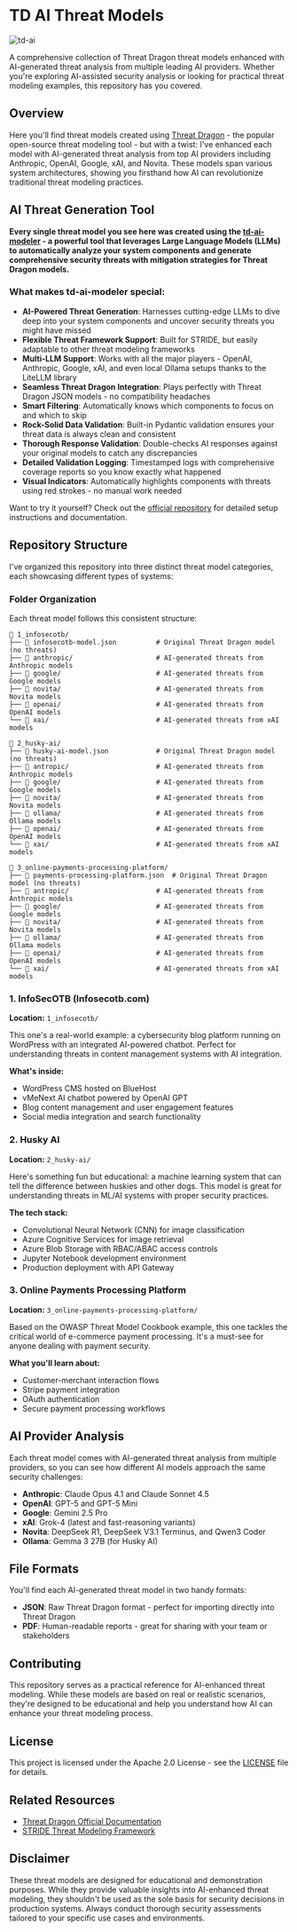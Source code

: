 # TD AI Threat Models

![td-ai](assets/td-ai-part1.png)

A comprehensive collection of Threat Dragon threat models enhanced with AI-generated threat analysis from multiple leading AI providers. Whether you're exploring AI-assisted security analysis or looking for practical threat modeling examples, this repository has you covered.

## Overview

Here you'll find threat models created using [Threat Dragon](https://owasp.org/www-project-threat-dragon/) - the popular open-source threat modeling tool - but with a twist: I've enhanced each model with AI-generated threat analysis from top AI providers including Anthropic, OpenAI, Google, xAI, and Novita. These models span various system architectures, showing you firsthand how AI can revolutionize traditional threat modeling practices.

## AI Threat Generation Tool

**Every single threat model you see here was created using the [td-ai-modeler](https://github.com/InfosecOTB/td-ai-modeler) - a powerful tool that leverages Large Language Models (LLMs) to automatically analyze your system components and generate comprehensive security threats with mitigation strategies for Threat Dragon models.**

### What makes td-ai-modeler special:

- **AI-Powered Threat Generation**: Harnesses cutting-edge LLMs to dive deep into your system components and uncover security threats you might have missed
- **Flexible Threat Framework Support**: Built for STRIDE, but easily adaptable to other threat modeling frameworks
- **Multi-LLM Support**: Works with all the major players - OpenAI, Anthropic, Google, xAI, and even local Ollama setups thanks to the LiteLLM library
- **Seamless Threat Dragon Integration**: Plays perfectly with Threat Dragon JSON models - no compatibility headaches
- **Smart Filtering**: Automatically knows which components to focus on and which to skip
- **Rock-Solid Data Validation**: Built-in Pydantic validation ensures your threat data is always clean and consistent
- **Thorough Response Validation**: Double-checks AI responses against your original models to catch any discrepancies
- **Detailed Validation Logging**: Timestamped logs with comprehensive coverage reports so you know exactly what happened
- **Visual Indicators**: Automatically highlights components with threats using red strokes - no manual work needed

Want to try it yourself? Check out the [official repository](https://github.com/InfosecOTB/td-ai-modeler) for detailed setup instructions and documentation.

## Repository Structure

I've organized this repository into three distinct threat model categories, each showcasing different types of systems:

### Folder Organization

Each threat model follows this consistent structure:

```
📁 1_infosecotb/
├── 📄 infosecotb-model.json          # Original Threat Dragon model (no threats)
├── 📁 anthropic/                     # AI-generated threats from Anthropic models
├── 📁 google/                        # AI-generated threats from Google models
├── 📁 novita/                        # AI-generated threats from Novita models
├── 📁 openai/                        # AI-generated threats from OpenAI models
└── 📁 xai/                           # AI-generated threats from xAI models

📁 2_husky-ai/
├── 📄 husky-ai-model.json            # Original Threat Dragon model (no threats)
├── 📁 antropic/                      # AI-generated threats from Anthropic models
├── 📁 google/                        # AI-generated threats from Google models
├── 📁 novita/                        # AI-generated threats from Novita models
├── 📁 ollama/                        # AI-generated threats from Ollama models
├── 📁 openai/                        # AI-generated threats from OpenAI models
└── 📁 xai/                           # AI-generated threats from xAI models

📁 3_online-payments-processing-platform/
├── 📄 payments-processing-platform.json  # Original Threat Dragon model (no threats)
├── 📁 antropic/                      # AI-generated threats from Anthropic models
├── 📁 google/                        # AI-generated threats from Google models
├── 📁 novita/                        # AI-generated threats from Novita models
├── 📁 ollama/                        # AI-generated threats from Ollama models
├── 📁 openai/                        # AI-generated threats from OpenAI models
└── 📁 xai/                           # AI-generated threats from xAI models
```

### 1. InfoSecOTB (Infosecotb.com)
**Location:** `1_infosecotb/`

This one's a real-world example: a cybersecurity blog platform running on WordPress with an integrated AI-powered chatbot. Perfect for understanding threats in content management systems with AI integration.

**What's inside:**
- WordPress CMS hosted on BlueHost
- vMeNext AI chatbot powered by OpenAI GPT
- Blog content management and user engagement features
- Social media integration and search functionality

### 2. Husky AI
**Location:** `2_husky-ai/`

Here's something fun but educational: a machine learning system that can tell the difference between huskies and other dogs. This model is great for understanding threats in ML/AI systems with proper security practices.

**The tech stack:**
- Convolutional Neural Network (CNN) for image classification
- Azure Cognitive Services for image retrieval
- Azure Blob Storage with RBAC/ABAC access controls
- Jupyter Notebook development environment
- Production deployment with API Gateway

### 3. Online Payments Processing Platform
**Location:** `3_online-payments-processing-platform/`

Based on the OWASP Threat Model Cookbook example, this one tackles the critical world of e-commerce payment processing. It's a must-see for anyone dealing with payment security.

**What you'll learn about:**
- Customer-merchant interaction flows
- Stripe payment integration
- OAuth authentication
- Secure payment processing workflows

## AI Provider Analysis

Each threat model comes with AI-generated threat analysis from multiple providers, so you can see how different AI models approach the same security challenges:

- **Anthropic**: Claude Opus 4.1 and Claude Sonnet 4.5
- **OpenAI**: GPT-5 and GPT-5 Mini
- **Google**: Gemini 2.5 Pro
- **xAI**: Grok-4 (latest and fast-reasoning variants)
- **Novita**: DeepSeek R1, DeepSeek V3.1 Terminus, and Qwen3 Coder
- **Ollama**: Gemma 3 27B (for Husky AI)

## File Formats

You'll find each AI-generated threat model in two handy formats:
- **JSON**: Raw Threat Dragon format - perfect for importing directly into Threat Dragon
- **PDF**: Human-readable reports - great for sharing with your team or stakeholders

## Contributing

This repository serves as a practical reference for AI-enhanced threat modeling. While these models are based on real or realistic scenarios, they're designed to be educational and help you understand how AI can enhance your threat modeling process.

## License

This project is licensed under the Apache 2.0 License - see the [LICENSE](LICENSE) file for details.

## Related Resources

- [Threat Dragon Official Documentation](https://www.threatdragon.com/docs/)
- [STRIDE Threat Modeling Framework](https://docs.microsoft.com/en-us/azure/security/develop/threat-modeling-tool-threats)

## Disclaimer

These threat models are designed for educational and demonstration purposes. While they provide valuable insights into AI-enhanced threat modeling, they shouldn't be used as the sole basis for security decisions in production systems. Always conduct thorough security assessments tailored to your specific use cases and environments.
